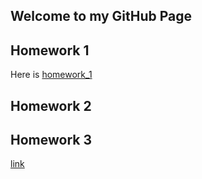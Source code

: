 ## Welcome to my GitHub Page

## Homework 1
Here is [homework_1](homework_1.html)
## Homework 2

## Homework 3
[link](https://moodle.boun.edu.tr/course/view.php?id=52970)
